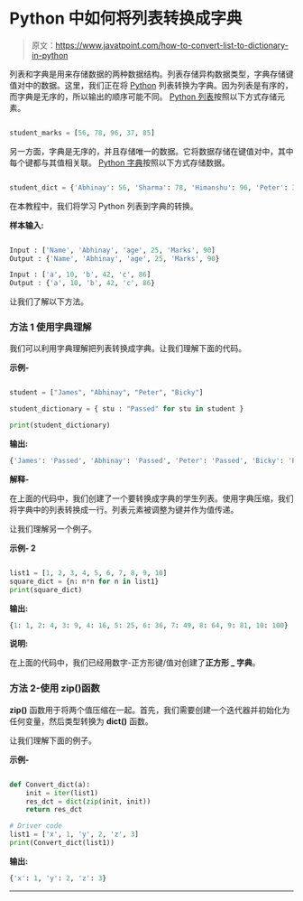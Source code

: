 # Python 中如何将列表转换成字典

> 原文：<https://www.javatpoint.com/how-to-convert-list-to-dictionary-in-python>

列表和字典是用来存储数据的两种数据结构。列表存储异构数据类型，字典存储键值对中的数据。这里，我们正在将 [Python](https://www.javatpoint.com/python-tutorial) 列表转换为字典。因为列表是有序的，而字典是无序的，所以输出的顺序可能不同。 [Python 列表](https://www.javatpoint.com/python-lists)按照以下方式存储元素。

```py

student_marks = [56, 78, 96, 37, 85]

```

另一方面，字典是无序的，并且存储唯一的数据。它将数据存储在键值对中，其中每个键都与其值相关联。 [Python 字典](https://www.javatpoint.com/python-dictionary)按照以下方式存储数据。

```py

student_dict = {'Abhinay': 56, 'Sharma': 78, 'Himanshu': 96, 'Peter': 37}

```

在本教程中，我们将学习 Python 列表到字典的转换。

**样本输入:**

```py

Input : ['Name', 'Abhinay', 'age', 25, 'Marks', 90]
Output : {'Name', 'Abhinay', 'age', 25, 'Marks', 90}

Input : ['a', 10, 'b', 42, 'c', 86]
Output : {'a', 10, 'b', 42, 'c', 86}

```

让我们了解以下方法。

### 方法 1 使用字典理解

我们可以利用字典理解把列表转换成字典。让我们理解下面的代码。

**示例-**

```py

student = ["James", "Abhinay", "Peter", "Bicky"]

student_dictionary = { stu : "Passed" for stu in student }

print(student_dictionary)

```

**输出:**

```py
{'James': 'Passed', 'Abhinay': 'Passed', 'Peter': 'Passed', 'Bicky': 'Passed'}

```

**解释-**

在上面的代码中，我们创建了一个要转换成字典的学生列表。使用字典压缩，我们将字典中的列表转换成一行。列表元素被调整为键并作为值传递。

让我们理解另一个例子。

**示例- 2**

```py

list1 = [1, 2, 3, 4, 5, 6, 7, 8, 9, 10]
square_dict = {n: n*n for n in list1}
print(square_dict)

```

**输出:**

```py
{1: 1, 2: 4, 3: 9, 4: 16, 5: 25, 6: 36, 7: 49, 8: 64, 9: 81, 10: 100}

```

**说明:**

在上面的代码中，我们已经用数字-正方形键/值对创建了**正方形 _ 字典**。

### 方法 2-使用 zip()函数

**zip()** 函数用于将两个值压缩在一起。首先，我们需要创建一个迭代器并初始化为任何变量，然后类型转换为 **dict()** 函数。

让我们理解下面的例子。

**示例-**

```py

def Convert_dict(a):
    init = iter(list1)
    res_dct = dict(zip(init, init))
    return res_dct

# Driver code
list1 = ['x', 1, 'y', 2, 'z', 3]
print(Convert_dict(list1))

```

**输出:**

```py
{'x': 1, 'y': 2, 'z': 3}

```

* * *